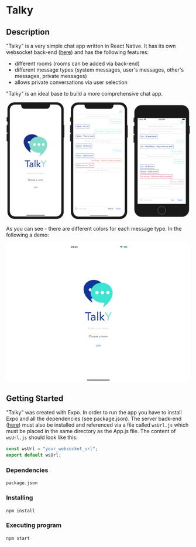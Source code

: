 # Talky

## Description

"Talky" is a very simple chat app written in React Native. It has its own websocket back-end ([here](https://github.com/RyanLinXiang/talky-server)) and has the following features:
* different rooms (rooms can be added via back-end)
* different message types (system messages, user's messages, other's messages, private messages)
* allows private conversations via user selection

"Talky" is an ideal base to build a more comprehensive chat app.

![Talky overview](screenshots/talky-screens.png)

As you can see - there are different colors for each message type. In the following a demo:

![Talky demo](screenshots/demo-animated.gif)

## Getting Started

"Talky" was created with Expo. In order to run the app you have to install Expo and all the dependencies (see package.json). 
The server back-end ([here](https://github.com/RyanLinXiang/talky-server)) must also be installed and referenced via a file called `wsUrl.js` which must be placed in the same directory as the App.js file.
The content of `wsUrl.js` should look like this:
```javascript
const wsUrl = "your_websocket_url";
export default wsUrl;
```

### Dependencies

```
package.json
```

### Installing

```
npm install
```

### Executing program

```
npm start
```
